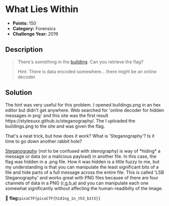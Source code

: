 # What Lies Within
* **Points:** 150
* **Category:** Forensics
* **Challenge Year:** 2019

## Description
> There's something in the <a href="https://jupiter.challenges.picoctf.org/static/011955b303f293d60c8116e6a4c5c84f/buildings.png">building</a>. Can you retrieve the flag?
>
> Hint: There is data encoded somewhere... there might be an online decoder.

## Solution
<p> The hint was very useful for this problem. I opened buildings.png in an hex editor but didn't get anywhere. Web searched for 'online decoder for hidden messages in png' and this site was the first result https://stylesuxx.github.io/steganography/. The I uploaded the buildings.png to the site and was given the flag.</p>

<p> That's a neat trick, but how does it work? What is 'Steganography'? Is it time to go down another rabbit hole? </p>

<p> <a href="https://portswigger.net/daily-swig/what-is-steganography-a-complete-guide-to-the-ancient-art-of-concealing-messages">Steganography</a> (not to be confused with stenography) is way of *hiding* a message or data (or a malicious payload) in another file. In this case, the flag was hidden in a .png file. How it was hidden is a little fuzzy to me, but my understanding is that you can manipulate the least significant bits of a file and hide parts of a full message across the entire file. This is called 'LSB Steganography' and works great with PNG files because of there are four channels of data in a PNG (r,g,b,a) and you can manipulate each one somewhat significantly without affecting the human-readibilty of the image. </p>


:black_flag: **flag:**`picoCTF{picoCTF{h1d1ng_1n_th3_b1t5}}`
